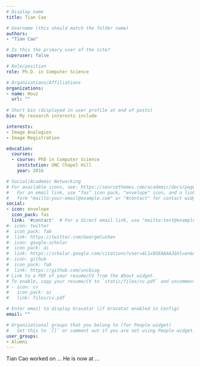 ```yaml
---
# Display name
title: Tian Cao

# Username (this should match the folder name)
authors:
- "Tian Cao"

# Is this the primary user of the site?
superuser: false

# Role/position
role: Ph.D. in Computer Science

# Organizations/Affiliations
organizations:
- name: Houz
  url: ""
  
# Short bio (displayed in user profile at end of posts)
bio: My research interests include 

interests:
- Image Analogies
- Image Registration

education:
  courses:
  - course: PhD in Computer Science
    institution: UNC Chapel Hill
    year: 2016

# Social/Academic Networking
# For available icons, see: https://sourcethemes.com/academic/docs/page-builder/#icons
#   For an email link, use "fas" icon pack, "envelope" icon, and a link in the
#   form "mailto:your-email@example.com" or "#contact" for contact widget.
social:
- icon: envelope
  icon_pack: fas
  link: '#contact'  # For a direct email link, use "mailto:test@example.org".
#- icon: twitter
#  icon_pack: fab
#  link: https://twitter.com/GeorgeCushen
#- icon: google-scholar
#  icon_pack: ai
#  link: https://scholar.google.com/citations?user=4L1x8GEAAAAJ&hl=en&oi=sra
#- icon: github
#  icon_pack: fab
#  link: https://github.com/uncbiag
# Link to a PDF of your resume/CV from the About widget.
# To enable, copy your resume/CV to `static/files/cv.pdf` and uncomment the lines below.
# - icon: cv
#   icon_pack: ai
#   link: files/cv.pdf

# Enter email to display Gravatar (if Gravatar enabled in Config)
email: ""

# Organizational groups that you belong to (for People widget)
#   Set this to `[]` or comment out if you are not using People widget.
user_groups:
- Alumni
---
```


Tian Cao worked on ... He is now at ...
